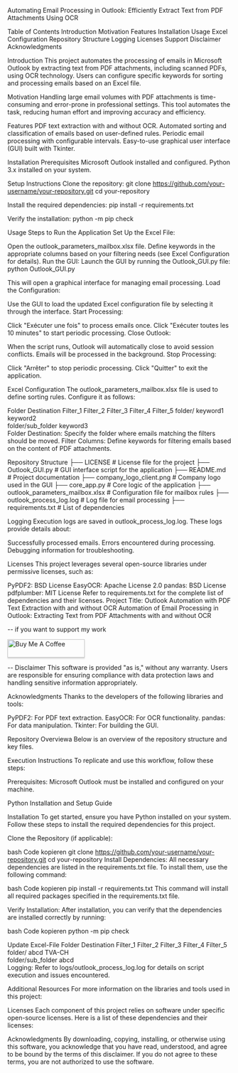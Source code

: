 Automating Email Processing in Outlook: Efficiently Extract Text from PDF Attachments Using OCR


Table of Contents
Introduction
Motivation
Features
Installation
Usage
Excel Configuration
Repository Structure
Logging
Licenses
Support
Disclaimer
Acknowledgments


Introduction
This project automates the processing of emails in Microsoft Outlook by extracting text from PDF attachments, including scanned PDFs, using OCR technology. Users can configure specific keywords for sorting and processing emails based on an Excel file.


Motivation
Handling large email volumes with PDF attachments is time-consuming and error-prone in professional settings. This tool automates the task, reducing human effort and improving accuracy and efficiency.


Features
PDF text extraction with and without OCR.
Automated sorting and classification of emails based on user-defined rules.
Periodic email processing with configurable intervals.
Easy-to-use graphical user interface (GUI) built with Tkinter.


Installation
Prerequisites
Microsoft Outlook installed and configured.
Python 3.x installed on your system.


Setup Instructions
Clone the repository:
git clone https://github.com/your-username/your-repository.git
cd your-repository

Install the required dependencies:
pip install -r requirements.txt

Verify the installation:
python -m pip check

Usage
Steps to Run the Application
Set Up the Excel File:

Open the outlook_parameters_mailbox.xlsx file.
Define keywords in the appropriate columns based on your filtering needs (see Excel Configuration for details).
Run the GUI:
Launch the GUI by running the Outlook_GUI.py file:
python Outlook_GUI.py


This will open a graphical interface for managing email processing.
Load the Configuration:

Use the GUI to load the updated Excel configuration file by selecting it through the interface.
Start Processing:

Click "Exécuter une fois" to process emails once.
Click "Exécuter toutes les 10 minutes" to start periodic processing.
Close Outlook:

When the script runs, Outlook will automatically close to avoid session conflicts. Emails will be processed in the background.
Stop Processing:

Click "Arrêter" to stop periodic processing.
Click "Quitter" to exit the application.


Excel Configuration
The outlook_parameters_mailbox.xlsx file is used to define sorting rules. Configure it as follows:

Folder Destination	Filter_1	Filter_2	Filter_3	Filter_4	Filter_5
folder/	keyword1	keyword2			
folder/sub_folder	keyword3				
Folder Destination: Specify the folder where emails matching the filters should be moved.
Filter Columns: Define keywords for filtering emails based on the content of PDF attachments.

Repository Structure
├── LICENSE                       # License file for the project
├── Outlook_GUI.py                # GUI interface script for the application
├── README.md                     # Project documentation
├── company_logo_client.png       # Company logo used in the GUI
├── core_app.py                   # Core logic of the application
├── outlook_parameters_mailbox.xlsx # Configuration file for mailbox rules
├── outlook_process_log.log       # Log file for email processing
├── requirements.txt              # List of dependencies


Logging
Execution logs are saved in outlook_process_log.log. These logs provide details about:

Successfully processed emails.
Errors encountered during processing.
Debugging information for troubleshooting.


Licenses
This project leverages several open-source libraries under permissive licenses, such as:

PyPDF2: BSD License
EasyOCR: Apache License 2.0
pandas: BSD License
pdfplumber: MIT License
Refer to requirements.txt for the complete list of dependencies and their licenses.
Project Title: Outlook Automation with PDF Text Extraction with and without OCR
Automation of Email Processing in Outlook: Extracting Text from PDF Attachments with and without OCR


--
if you want to support my work 

<a href="https://buymeacoffee.com/lostmedoulle" target="_blank"><img src="https://www.buymeacoffee.com/assets/img/custom_images/orange_img.png" alt="Buy Me A Coffee" style="height: 41px !important;width: 174px !important;box-shadow: 0px 3px 2px 0px rgba(190, 190, 190, 0.5) !important;-webkit-box-shadow: 0px 3px 2px 0px rgba(190, 190, 190, 0.5) !important;" ></a>

--
Disclaimer
This software is provided "as is," without any warranty. Users are responsible for ensuring compliance with data protection laws and handling sensitive information appropriately.

Acknowledgments
Thanks to the developers of the following libraries and tools:

PyPDF2: For PDF text extraction.
EasyOCR: For OCR functionality.
pandas: For data manipulation.
Tkinter: For building the GUI.


Repository Overviewa
Below is an overview of the repository structure and key files.

Execution Instructions
To replicate and use this workflow, follow these steps:

Prerequisites:
Microsoft Outlook must be installed and configured on your machine.

Python Installation and Setup Guide

Installation
To get started, ensure you have Python installed on your system. Follow these steps to install the required dependencies for this project.

Clone the Repository (if applicable):

bash
Code kopieren
git clone https://github.com/your-username/your-repository.git
cd your-repository
Install Dependencies: All necessary dependencies are listed in the requirements.txt file. To install them, use the following command:

bash
Code kopieren
pip install -r requirements.txt
This command will install all required packages specified in the requirements.txt file.

Verify Installation: After installation, you can verify that the dependencies are installed correctly by running:

bash
Code kopieren
python -m pip check


Update Excel-File
Folder Destination	Filter_1	Filter_2	Filter_3	Filter_4	Filter_5
folder/	abcd	TVA-CH			
folder/sub_folder	abcd				
Logging:
Refer to logs/outlook_process_log.log for details on script execution and issues encountered.

Additional Resources
For more information on the libraries and tools used in this project:

Licenses
Each component of this project relies on software under specific open-source licenses. Here is a list of these dependencies and their licenses:

Acknowledgments
By downloading, copying, installing, or otherwise using this software, you acknowledge that you have read, understood, and agree to be bound by the terms of this disclaimer. If you do not agree to these terms, you are not authorized to use the software.
